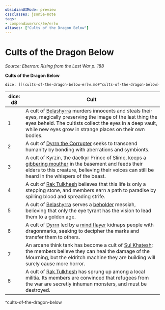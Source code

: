 ```yaml
---
obsidianUIMode: preview
cssclasses: json5e-note
tags:
- compendium/src/5e/erlw
aliases: ["Cults of the Dragon Below"]
---
```

# Cults of the Dragon Below
*Source: Eberron: Rising from the Last War p. 188* 

**Cults of the Dragon Below**

`dice: [](cults-of-the-dragon-below-erlw.md#^cults-of-the-dragon-below)`

| dice: d8 | Cult |
|----------|------|
| 1 | A cult of [Belashyrra](2-Mechanics/CLI/bestiary/npc/belashyrra-erlw.md) murders innocents and steals their eyes, magically preserving the image of the last thing the eyes beheld. The cultists collect the eyes in a deep vault, while new eyes grow in strange places on their own bodies. |
| 2 | A cult of [Dyrrn the Corrupter](2-Mechanics/CLI/bestiary/npc/dyrrn-erlw.md) seeks to transcend humanity by bonding with aberrations and symbionts. |
| 3 | A cult of Kyrzin, the daelkyr Prince of Slime, keeps a [gibbering mouther](2-Mechanics/CLI/bestiary/aberration/gibbering-mouther.md) in the basement and feeds their elders to this creature, believing their voices can still be heard in the whispers of the beast. |
| 4 | A cult of [Rak Tulkhesh](2-Mechanics/CLI/bestiary/npc/rak-tulkhesh-erlw.md) believes that this life is only a stepping stone, and members earn a path to paradise by spilling blood and spreading strife. |
| 5 | A cult of [Belashyrra](2-Mechanics/CLI/bestiary/npc/belashyrra-erlw.md) serves a [beholder](2-Mechanics/CLI/bestiary/aberration/beholder.md) messiah, believing that only the eye tyrant has the vision to lead them to a golden age. |
| 6 | A cult of [Dyrrn](2-Mechanics/CLI/bestiary/npc/dyrrn-erlw.md) led by a [mind flayer](2-Mechanics/CLI/bestiary/aberration/mind-flayer.md) kidnaps people with dragonmarks, seeking to decipher the marks and transfer them to others. |
| 7 | An arcane think tank has become a cult of [Sul Khatesh](2-Mechanics/CLI/bestiary/npc/sul-khatesh-erlw.md); the members believe they can heal the damage of the Mourning, but the eldritch machine they are building will surely cause more horror. |
| 8 | A cult of [Rak Tulkhesh](2-Mechanics/CLI/bestiary/npc/rak-tulkhesh-erlw.md) has sprung up among a local militia. Its members are convinced that refugees from the war are secretly inhuman monsters, and must be destroyed. |
^cults-of-the-dragon-below